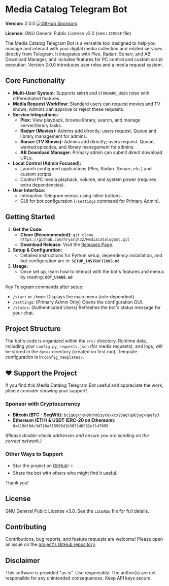 # Media Catalog Telegram Bot

**Version:** 2.0.0
[![GitHub Sponsors](https://img.shields.io/github/sponsors/hryarih32?style=social&label=Sponsor%20Project)](https://github.com/hryarih32/MediaCatalogBot#️-support-the-project)

**License:** GNU General Public License v3.0 (see `LICENSE` file)

The Media Catalog Telegram Bot is a versatile tool designed to help you manage and interact with your digital media collection and related services directly from Telegram. It integrates with Plex, Radarr, Sonarr, and AB Download Manager, and includes features for PC control and custom script execution. Version 2.0.0 introduces user roles and a media request system.

## Core Functionality

*   **Multi-User System:** Supports `ADMIN` and `STANDARD_USER` roles with differentiated features.
*   **Media Request Workflow:** Standard users can request movies and TV shows; Admins can approve or reject these requests.
*   **Service Integrations:**
    *   **Plex:** View playback, browse library, search, and manage server/library tasks.
    *   **Radarr (Movies):** Admins add directly; users request. Queue and library management for admins.
    *   **Sonarr (TV Shows):** Admins add directly; users request. Queue, wanted episodes, and library management for admins.
    *   **AB Download Manager:** Primary admin can submit direct download URLs.
*   **Local Control (Admin Focused):**
    *   Launch configured applications (Plex, Radarr, Sonarr, etc.) and custom scripts.
    *   Control PC media playback, volume, and system power (requires extra dependencies).
*   **User Interface:**
    *   Interactive Telegram menus using inline buttons.
    *   GUI for bot configuration (`/settings` command for Primary Admin).

## Getting Started

1.  **Get the Code:**
    *   **Clone (Recommended):** `git clone https://github.com/hryarih32/MediaCatalogBot.git`
    *   **Download Release:** Visit the [Releases Page](https://github.com/hryarih32/MediaCatalogBot/releases).
2.  **Setup & Configuration:**
    *   Detailed instructions for Python setup, dependency installation, and bot configuration are in:
        **`SETUP_INSTRUCTIONS.md`**
3.  **Usage:**
    *   Once set up, learn how to interact with the bot's features and menus by reading:
        **`BOT_USAGE.md`**

Key Telegram commands after setup:
*   `/start` or `/home`: Displays the main menu (role-dependent).
*   `/settings`: (Primary Admin Only) Opens the configuration GUI.
*   `/status`: (Authenticated Users) Refreshes the bot's status message for your chat.

## Project Structure

The bot's code is organized within the `src/` directory. Runtime data, including your `config.py`, `requests.json` (for media requests), and logs, will be stored in the `data/` directory (created on first run). Template configuration is in `config_templates/`.

## ❤️ Support the Project

If you find this Media Catalog Telegram Bot useful and appreciate the work, please consider showing your support!

### Sponsor with Cryptocurrency

*   **Bitcoin (BTC - SegWit):**
    `bc1q6gxjcw9krnm5zyx8xxxx93aq7q965ygxnpefy3`
*   **Ethereum (ETH) & USDT (ERC-20 on Ethereum):**
    `0x419df8dc3d710af15998d1b307140952ef147095`

*(Please double-check addresses and ensure you are sending on the correct network.)*

### Other Ways to Support
*   Star the project on [GitHub](https://github.com/hryarih32/MediaCatalogBot)! ⭐
*   Share the bot with others who might find it useful.

Thank you!

## License

GNU General Public License v3.0. See the `LICENSE` file for full details.

## Contributing

Contributions, bug reports, and feature requests are welcome! Please open an issue on the [project's GitHub repository](https://github.com/hryarih32/MediaCatalogBot/issues).

## Disclaimer

This software is provided "as is". Use responsibly. The author(s) are not responsible for any unintended consequences. Keep API keys secure.